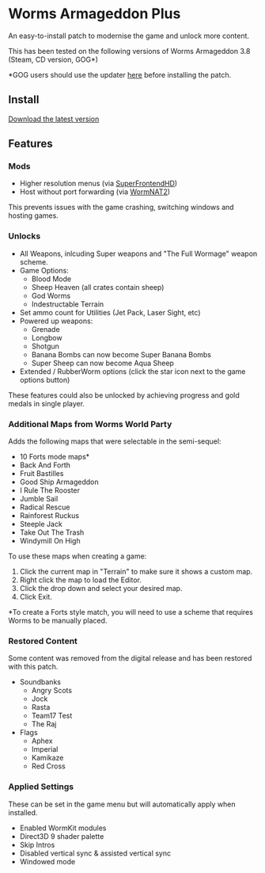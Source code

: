 # Worms Armageddon Plus
An easy-to-install patch to modernise the game and unlock more content.

This has been tested on the following versions of Worms Armageddon
 3.8 (Steam, CD version, GOG*)
 
*GOG users should use the updater [here](https://github.com/Carlmundo/WA-Plus/releases/download/1.1/WA-GOG-Updater-3.8.exe) before installing the patch.


## Install
[Download the latest version](https://github.com/Carlmundo/WA-Plus/releases/latest)

## Features

### Mods
 - Higher resolution menus (via [SuperFrontendHD](https://worms2d.info/SuperFrontendHD))
 - Host without port forwarding (via [WormNAT2](https://worms2d.info/WormNAT2))

This prevents issues with the game crashing, switching windows and hosting games.

### Unlocks
 - All Weapons, inlcuding Super weapons and "The Full Wormage" weapon scheme.
 - Game Options:
 	- Blood Mode
 	- Sheep Heaven (all crates contain sheep)
 	- God Worms
 	- Indestructable Terrain
 - Set ammo count for Utilities (Jet Pack, Laser Sight, etc)
 - Powered up weapons:
 	- Grenade
 	- Longbow
 	- Shotgun 
 	- Banana Bombs can now become Super Banana Bombs 
 	- Super Sheep can now become Aqua Sheep
 - Extended / RubberWorm options (click the star icon next to the game options button)

These features could also be unlocked by achieving progress and gold medals in single player.

### Additional Maps from Worms World Party
Adds the following maps that were selectable in the semi-sequel:
 - 10 Forts mode maps*
 - Back And Forth
 - Fruit Bastilles
 - Good Ship Armageddon
 - I Rule The Rooster
 - Jumble Sail
 - Radical Rescue
 - Rainforest Ruckus
 - Steeple Jack
 - Take Out The Trash
 - Windymill On High

To use these maps when creating a game:
1. Click the current map in "Terrain" to make sure it shows a custom map.
2. Right click the map to load the Editor.
3. Click the drop down and select your desired map.
4. Click Exit.

*To create a Forts style match, you will need to use a scheme that requires Worms to be manually placed.

### Restored Content
Some content was removed from the digital release and has been restored with this patch.
 - Soundbanks
 	- Angry Scots
	- Jock
	- Rasta
	- Team17 Test
	- The Raj
- Flags
	- Aphex
	- Imperial
	- Kamikaze
	- Red Cross

### Applied Settings
These can be set in the game menu but will automatically apply when installed.
 - Enabled WormKit modules
 - Direct3D 9 shader palette
 - Skip Intros
 - Disabled vertical sync & assisted vertical sync
 - Windowed mode
